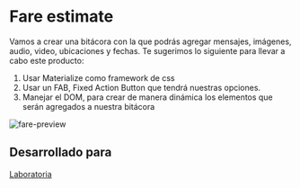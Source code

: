 # Fare estimate
Vamos a crear una bitácora con la que podrás agregar mensajes, imágenes, audio, video, ubicaciones y fechas. Te sugerimos lo siguiente para llevar a cabo este producto:

1. Usar Materialize como framework de css
2. Usar un FAB, Fixed Action Button que tendrá nuestras opciones.
3. Manejar el DOM, para crear de manera dinámica los elementos que serán agregados a nuestra bitácora

![fare-preview](assets/docs/bitacora.png)

## Desarrollado para 
[Laboratoria](http://laboratoria.la)

